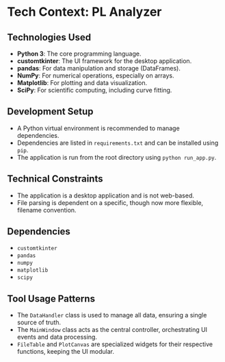 # Tech Context: PL Analyzer

## Technologies Used
-   **Python 3**: The core programming language.
-   **customtkinter**: The UI framework for the desktop application.
-   **pandas**: For data manipulation and storage (DataFrames).
-   **NumPy**: For numerical operations, especially on arrays.
-   **Matplotlib**: For plotting and data visualization.
-   **SciPy**: For scientific computing, including curve fitting.

## Development Setup
-   A Python virtual environment is recommended to manage dependencies.
-   Dependencies are listed in `requirements.txt` and can be installed using `pip`.
-   The application is run from the root directory using `python run_app.py`.

## Technical Constraints
-   The application is a desktop application and is not web-based.
-   File parsing is dependent on a specific, though now more flexible, filename convention.

## Dependencies
-   `customtkinter`
-   `pandas`
-   `numpy`
-   `matplotlib`
-   `scipy`

## Tool Usage Patterns
-   The `DataHandler` class is used to manage all data, ensuring a single source of truth.
-   The `MainWindow` class acts as the central controller, orchestrating UI events and data processing.
-   `FileTable` and `PlotCanvas` are specialized widgets for their respective functions, keeping the UI modular.
